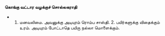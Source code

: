 **கொங்கு வட்டார வழக்குச் சொல்லகராதி**
- 1. மனவலிமை. அவனுக்கு அடியுரம் ரொம்ப சாஸ்தி. 2. பயிர்களுக்கு விதைக்கும் உரம். அடியுரம் போட்டாதெ பயிரு நல்லா மொளைக்கும்.

